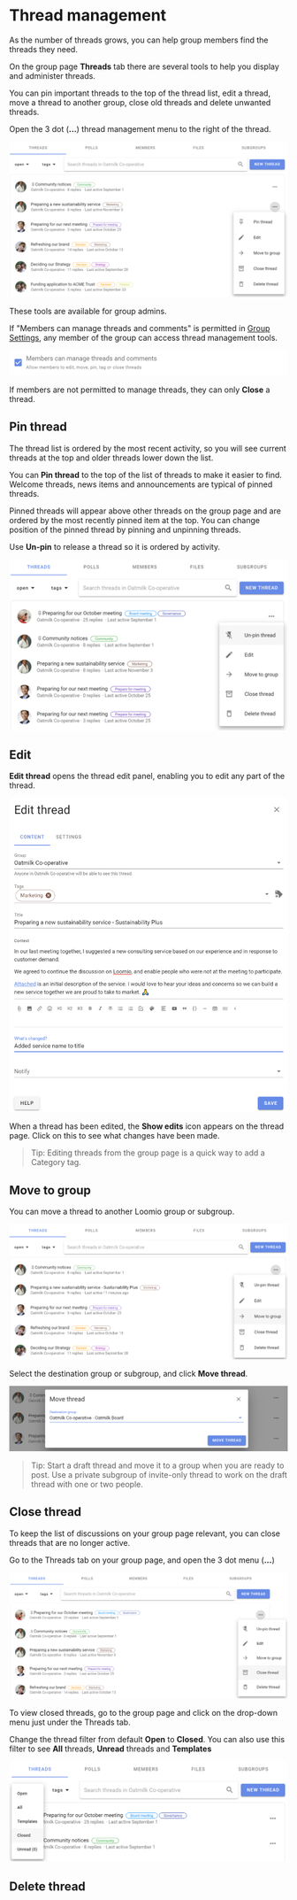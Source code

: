 # Thread management

As the number of threads grows, you can help group members find the threads they need.

On the group page **Threads** tab there are several tools to help you display and administer threads.

You can pin important threads to the top of the thread list, edit a thread, move a thread to another group, close old threads and delete unwanted threads.

Open the 3 dot (**...**) thread management menu to the right of the thread.

![](thread_management.png)

These tools are available for group admins. 

If "Members can manage threads and comments" is permitted in [Group Settings](https://help.loomio.com/en/user_manual/groups/settings/index.html#permissions), any member of the group can access thread management tools.

![](permissions_manage_threads.png)

If members are not permitted to manage threads, they can only **Close** a thread.

## Pin thread

The thread list is ordered by the most recent activity, so you will see current threads at the top and older threads lower down the list. 

You can **Pin thread** to the top of the list of threads to make it easier to find.   Welcome threads, news items and announcements are typical of pinned threads.

Pinned threads will appear above other threads on the group page and are ordered by the most recently pinned item at the top. You can change position of the pinned thread by pinning and unpinning threads.

Use **Un-pin** to release a thread so it is ordered by activity.

![](pin_thread.png)

## Edit

**Edit thread** opens the thread edit panel, enabling you to edit any part of the thread.

![](thread_edit.png)

When a thread has been edited, the **Show edits** icon appears on the thread page. Click on this to see what changes have been made. 

> Tip: Editing threads from the group page is a quick way to add a Category tag.

## Move to group

You can move a thread to another Loomio group or subgroup.

![](thread_move_group.png)

Select the destination group or subgroup, and click **Move thread**.

![](move_thread_select.png)

> Tip: Start a draft thread and move it to a group when you are ready to post.  Use a private subgroup of invite-only thread to work on the draft thread with one or two people.  

## Close thread

To keep the list of discussions on your group page relevant, you can close threads that are no longer active.

Go to the Threads tab on your group page, and open the 3 dot menu (**...**) 

![](thread_close1.png)

To view closed threads, go to the group page and click on the drop-down menu just under the Threads tab. 

Change the thread filter from default **Open** to **Closed**.   You can also use this filter to see **All** threads, **Unread** threads and **Templates**

![](thread_closed.png)

## Delete thread
